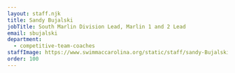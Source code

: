 ```yaml
---
layout: staff.njk
title: Sandy Bujalski
jobTitle: South Marlin Division Lead, Marlin 1 and 2 Lead
email: sbujalski
department:
  - competitive-team-coaches
staffImage: https://www.swimmaccarolina.org/static/staff/sandy-Bujalski.jpg
order: 100
---
```

